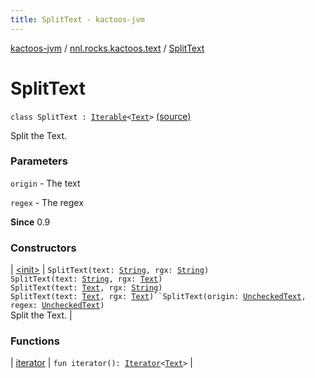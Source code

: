 ```yaml
---
title: SplitText - kactoos-jvm
---
```


[kactoos-jvm](../../index.html) / [nnl.rocks.kactoos.text](../index.html) / [SplitText](./index.html)

# SplitText

`class SplitText : `[`Iterable`](https://kotlinlang.org/api/latest/jvm/stdlib/kotlin.collections/-iterable/index.html)`<`[`Text`](../../nnl.rocks.kactoos/-text/index.html)`>` [(source)](https://github.com/neonailol/kactoos/blob/master/kactoos-jvm/src/main/kotlin/nnl/rocks/kactoos/text/SplitText.kt#L18)

Split the Text.

### Parameters

`origin` - The text

`regex` - The regex

**Since**
0.9

### Constructors

| [&lt;init&gt;](-init-.html) | `SplitText(text: `[`String`](https://kotlinlang.org/api/latest/jvm/stdlib/kotlin/-string/index.html)`, rgx: `[`String`](https://kotlinlang.org/api/latest/jvm/stdlib/kotlin/-string/index.html)`)`<br>`SplitText(text: `[`String`](https://kotlinlang.org/api/latest/jvm/stdlib/kotlin/-string/index.html)`, rgx: `[`Text`](../../nnl.rocks.kactoos/-text/index.html)`)`<br>`SplitText(text: `[`Text`](../../nnl.rocks.kactoos/-text/index.html)`, rgx: `[`String`](https://kotlinlang.org/api/latest/jvm/stdlib/kotlin/-string/index.html)`)`<br>`SplitText(text: `[`Text`](../../nnl.rocks.kactoos/-text/index.html)`, rgx: `[`Text`](../../nnl.rocks.kactoos/-text/index.html)`)``SplitText(origin: `[`UncheckedText`](../-unchecked-text/index.html)`, regex: `[`UncheckedText`](../-unchecked-text/index.html)`)`<br>Split the Text. |

### Functions

| [iterator](iterator.html) | `fun iterator(): `[`Iterator`](https://kotlinlang.org/api/latest/jvm/stdlib/kotlin.collections/-iterator/index.html)`<`[`Text`](../../nnl.rocks.kactoos/-text/index.html)`>` |

